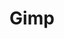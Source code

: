 ---
images:
- gimp-ar21.svg
- gimp-icon.svg
- gimp-120x60.png
- gimp-wordmark.svg
layout: default
title: Gimp
---